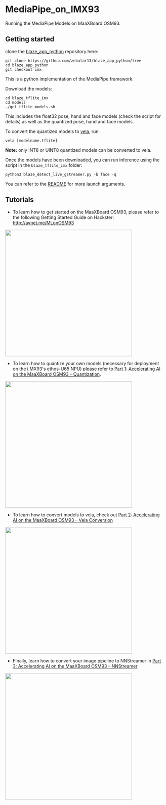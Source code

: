 # MediaPipe_on_IMX93
Running the MediaPipe Models on MaaXBoard OSM93.


## Getting started

clone the [blaze_app_python](https://github.com/zebular13/blaze_app_python/tree/imx) repository here: 
```
git clone https://github.com/zebular13/blaze_app_python/tree
cd blaze_app_python
git checkout imx
```
This is a python implementation of the MediaPipe framework.

Download the models: 

```
cd blaze_tflite_imx
cd models
./get_tflite_models.sh
```

This includes the float32 pose, hand and face models (check the script for details) as well as the quantized pose, hand and face models. 

To convert the quantized models to [vela](https://github.com/nxp-imx/ethos-u-vela), run:
```
vela [modelname.tflite]
```

**Note:** only INT8 or UINT8 quantized models can be converted to vela.  

Once the models have been downloaded, you can run inference using the script in the ```blaze_tflite_imx``` folder:
```
python3 blaze_detect_live_gstreamer.py -b face -q
```

You can refer to the [README](https://github.com/zebular13/blaze_app_python/blob/imx/blaze_tflite_imx/README.md) for more launch arguments.


## Tutorials


* To learn how to get started on the MaaXBoard OSM93, please refer to the following Getting Started Guide on Hackster:
http://avnet.me/MLonOSM93

<img src="https://github.com/user-attachments/assets/eb8b7a1f-c78f-4d42-8537-0e6f54ef508b" width="400">

* To learn how to quantize your own models (necessary for deployment on the i.MX93's ethos-U65 NPU) please refer to [Part 1: Accelerating AI on the MaaXBoard OSM93 – Quantization](http://avnet.me/acceleratingAIonOSM93-part1).

<img src="https://github.com/user-attachments/assets/b39084a6-18ee-47f5-ba1d-8cb23ee14663" width="400">

* To learn how to convert models to vela, check out [Part 2: Accelerating AI on the MaaXBoard OSM93 – Vela Conversion](http://avnet.me/acceleratingAIonOSM93-part2)

<img src="https://github.com/user-attachments/assets/22518602-14f8-4cd9-ad77-4b8113f52895" width="400">

* Finally, learn how to convert your image pipeline to NNStreamer in [Part 3: Accelerating AI on the MaaXBoard OSM93 – NNStreamer](https://www.hackster.io/monica/accelerating-ai-on-maaxboard-osm93-camera-pipeline-822c68)

<img src="https://github.com/user-attachments/assets/36d09101-051c-43ba-8ce0-01db4bc35ca7" width="400">

